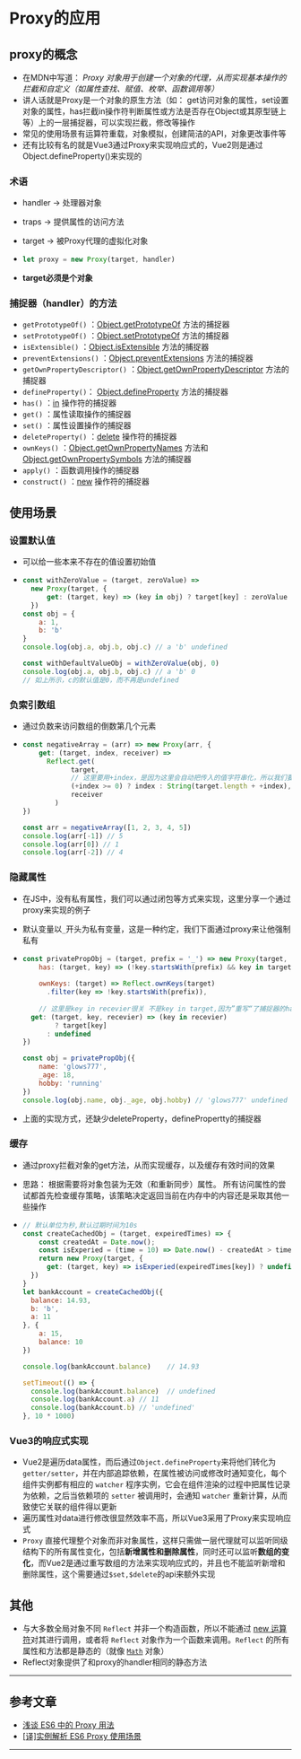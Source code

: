 # Proxy的应用

## proxy的概念

- 在MDN中写道： *Proxy 对象用于创建一个对象的代理，从而实现基本操作的拦截和自定义（如属性查找、赋值、枚举、函数调用等）*
- 讲人话就是Proxy是一个对象的原生方法（如： get访问对象的属性，set设置对象的属性，has拦截in操作符判断属性或方法是否存在Object或其原型链上等）上的一层捕捉器，可以实现拦截，修改等操作
- 常见的使用场景有运算符重载，对象模拟，创建简洁的API，对象更改事件等
- 还有比较有名的就是Vue3通过Proxy来实现响应式的，Vue2则是通过Object.defineProperty()来实现的

### 术语

- handler -> 处理器对象

- traps -> 提供属性的访问方法

- target -> 被Proxy代理的虚拟化对象

- ```javascript
  let proxy = new Proxy(target, handler)
  ```

- **target必须是个对象**

### 捕捉器（handler）的方法

- `getPrototypeOf()` ：[Object.getPrototypeOf](https://developer.mozilla.org/zh-CN/docs/Web/JavaScript/Reference/Global_Objects/Object/GetPrototypeOf) 方法的捕捉器
- `setPrototypeOf()` ：[Object.setPrototypeOf](https://developer.mozilla.org/zh-CN/docs/Web/JavaScript/Reference/Global_Objects/Object/setPrototypeOf) 方法的捕捉器
- `isExtensible()` ：[Object.isExtensible](https://developer.mozilla.org/zh-CN/docs/Web/JavaScript/Reference/Global_Objects/Object/isExtensible) 方法的捕捉器
- `preventExtensions()` ：[Object.preventExtensions](https://developer.mozilla.org/zh-CN/docs/Web/JavaScript/Reference/Global_Objects/Object/preventExtensions) 方法的捕捉器
- `getOwnPropertyDescriptor()` ：[Object.getOwnPropertyDescriptor](https://developer.mozilla.org/zh-CN/docs/Web/JavaScript/Reference/Global_Objects/Object/getOwnPropertyDescriptor) 方法的捕捉器
- `defineProperty()`： [Object.defineProperty](https://developer.mozilla.org/zh-CN/docs/Web/JavaScript/Reference/Global_Objects/Object/defineProperty) 方法的捕捉器
- `has()` ：[in](https://developer.mozilla.org/zh-CN/docs/Web/JavaScript/Reference/Operators/in) 操作符的捕捉器
- `get()` ：属性读取操作的捕捉器
- `set()` ：属性设置操作的捕捉器
- `deleteProperty()` ：[delete](https://developer.mozilla.org/zh-CN/docs/Web/JavaScript/Reference/Operators/delete) 操作符的捕捉器
- `ownKeys()` ：[Object.getOwnPropertyNames](https://developer.mozilla.org/zh-CN/docs/Web/JavaScript/Reference/Global_Objects/Object/getOwnPropertyNames) 方法和 [Object.getOwnPropertySymbols](https://developer.mozilla.org/zh-CN/docs/Web/JavaScript/Reference/Global_Objects/Object/getOwnPropertySymbols) 方法的捕捉器
- `apply()` ：函数调用操作的捕捉器
- `construct()` ：[new](https://developer.mozilla.org/zh-CN/docs/Web/JavaScript/Reference/Operators/new) 操作符的捕捉器

## 使用场景

### 设置默认值

- 可以给一些本来不存在的值设置初始值

- ```javascript
  const withZeroValue = (target, zeroValue) => 
  	new Proxy(target, {
      	get: (target, key) => (key in obj) ? target[key] : zeroValue  
  	})
  const obj = {
      a: 1,
      b: 'b'
  }
  console.log(obj.a, obj.b, obj.c) // a 'b' undefined
  
  const withDefaultValueObj = withZeroValue(obj, 0)
  console.log(obj.a, obj.b, obj.c) // a 'b' 0
  // 如上所示，c的默认值是0，而不再是undefined
  ```

### 负索引数组

- 通过负数来访问数组的倒数第几个元素

- ```javascript
  const negativeArray = (arr) => new Proxy(arr, {
      get: (target, index, receiver) => 
      	Reflect.get(
              target, 
              // 这里要用+index，是因为这里会自动把传入的值字符串化，所以我们要手动转一下
              (+index >= 0) ? index : String(target.length + +index),
              receiver
          )
  })
  
  const arr = negativeArray([1, 2, 3, 4, 5])
  console.log(arr[-1]) // 5
  console.log(arr[0]) // 1
  console.log(arr[-2]) // 4
  ```

### 隐藏属性

- 在JS中，没有私有属性，我们可以通过闭包等方式来实现，这里分享一个通过proxy来实现的例子

- 默认变量以`_`开头为私有变量，这是一种约定，我们下面通过proxy来让他强制私有

- ```javascript
  const privatePropObj = (target, prefix = '_') => new Proxy(target, {
      has: (target, key) => (!key.startsWith(prefix) && key in target),
      
      ownKeys: (target) => Reflect.ownKeys(target)
      	.filter(key => !key.startsWith(prefix)),
      
      // 这里是key in recevier很关 不是key in target,因为”重写“了捕捉器的has方法
  	get: (target, key, recevier) => (key in recevier) 
          ? target[key] 
      	: undefined
  })
  
  const obj = privatePropObj({
      name: 'glows777',
      _age: 18,
      hobby: 'running'
  })
  console.log(obj.name, obj._age, obj.hobby) // 'glows777' undefined 'running' 
  ```

- 上面的实现方式，还缺少deleteProperty，definePropertty的捕捉器

### 缓存

- 通过proxy拦截对象的get方法，从而实现缓存，以及缓存有效时间的效果

- 思路： 根据需要将对象包装为无效（和重新同步）属性。 所有访问属性的尝试都首先检查缓存策略，该策略决定返回当前在内存中的内容还是采取其他一些操作

- ```javascript
  // 默认单位为秒,默认过期时间为10s
  const createCachedObj = (target, expeiredTimes) => {
      const createdAt = Date.now();
      const isExperied = (time = 10) => Date.now() - createdAt > time * 1000
      return new Proxy(target, {
      	get: (target, key) => isExperied(expeiredTimes[key]) ? undefined : Reflect.get(target, key)
  	})
  }
  let bankAccount = createCachedObj({
    balance: 14.93,
    b: 'b',
    a: 11
  }, {
      a: 15,
      balance: 10
  })
  
  console.log(bankAccount.balance)    // 14.93
  
  setTimeout(() => {
    console.log(bankAccount.balance)  // undefined
    console.log(bankAccount.a) // 11
    console.log(bankAccount.b) // 'undefined'
  }, 10 * 1000)
  ```

### Vue3的响应式实现

- Vue2是遍历data属性，而后通过`Object.defineProperty`来将他们转化为`getter/setter`，并在内部追踪依赖，在属性被访问或修改时通知变化，每个组件实例都有相应的 `watcher` 程序实例，它会在组件渲染的过程中把属性记录为依赖，之后当依赖项的 `setter` 被调用时，会通知 `watcher` 重新计算，从而致使它关联的组件得以更新
- 遍历属性对data进行修改很显然效率不高，所以Vue3采用了Proxy来实现响应式
- `Proxy` 直接代理整个对象而非对象属性，这样只需做一层代理就可以监听同级结构下的所有属性变化，包括**新增属性和删除属性**，同时还可以监听**数组的变化**，而Vue2是通过重写数组的方法来实现响应式的，并且也不能监听新增和删除属性，这个需要通过`$set,$delete`的api来额外实现

## 其他

- 与大多数全局对象不同 `Reflect` 并非一个构造函数，所以不能通过 [new 运算符](https://developer.mozilla.org/zh-CN/docs/Web/JavaScript/Reference/Operators/new)对其进行调用，或者将 `Reflect` 对象作为一个函数来调用。`Reflect` 的所有属性和方法都是静态的（就像 [`Math`](https://developer.mozilla.org/zh-CN/docs/Web/JavaScript/Reference/Global_Objects/Math) 对象）
- Reflect对象提供了和proxy的handler相同的静态方法

---

## 参考文章

- [浅谈 ES6 中的 Proxy 用法](https://toflying.com/2022/07/08/6-talk-about-es6-proxy/#handler-%E5%AF%B9%E8%B1%A1%E7%9A%84%E6%96%B9%E6%B3%95)
- [[译]实例解析 ES6 Proxy 使用场景](https://segmentfault.com/a/1190000006035363)

---







































